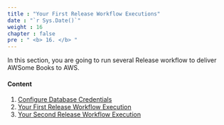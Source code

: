 ```yaml
---
title : "Your First Release Workflow Executions"
date : "`r Sys.Date()`"
weight : 16
chapter : false
pre : " <b> 16. </b> "
---
```


In this section, you are going to run several Release workflow to deliver AWSome Books to AWS.

#### Content

1. [Configure Database Credentials](1-configure-database-credentials)
2. [Your First Release Workflow Execution](2-your-first-release-workflow-execution)
3. [Your Second Release Workflow Execution](3-your-second-release-workflow-execution)